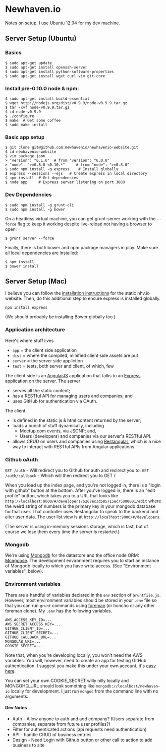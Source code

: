 # Newhaven.io

Notes on setup. I use Ubuntu 12.04 for my dev machine.

## Server Setup (Ubuntu)

### Basics

	$ sudo apt-get update
	$ sudo apt-get install openssh-server
	$ sudo apt-get install python-software-properties
	$ sudo apt-get install wget curl vim git-core

### Install pre-0.10.0 node & npm:

	$ sudo apt-get install build-essential
	$ wget http://nodejs.org/dist/v0.9.9/node-v0.9.9.tar.gz
	$ tar -xvf node-v0.9.9.tar.gz
	$ cd node-v0.9.9
	$ ./configure
	$ make	# Get some coffee
	$ sudo make install

### Basic app setup

	$ git clone git@github.com:newhavenio/newhavenio-website.git
	$ cd newhavenio-website
	$ vim package.json
	> "version": "0.1.0"  # from "version": "0.0.0"
	> "node": ">=0.8.0 <0.10.*"     # from "node": ">=0.8.0"
	$ sudo npm install -g express    # Install globally
	$ express --sessions --ejs   # Create express in local directory
	$ npm install  # Get dependencies
	$ node app     # Express server listening on port 3000

### Dev Dependencies

    $ sudo npm install -g grunt-cli
    $ sudo npm install -g bower

On a headless virtual machine, you can get grunt-server working with the `--force` flag to keep it working despite live-reload not having a browser to open:

    $ grunt server --force

Finally, there is both bower and npm package managers in play. Make sure all local dependencies are installed:

    $ npm install
    $ bower install

## Server Setup (Mac)

I believe you can follow the
[installation instructions](https://github.com/newhavenio/newhavenio-website/blob/master/README.md) for the static nhv.io
website.  Then, do this additional step to ensure
express is installed globally.

	npm install express

(We should probably be installing Bower globally too.)

### Application architecture

Here's where stuff lives
* `app` = the client side application
* `dist` = where the compiled, minified client side assets are put
* `server` = the server side appliction
* `test` = tests, both server and client, of which, few

The client side is an [AngularJS](http://angularjs.org/) application
that talks to an [Express](http://expressjs.com/) application on 
the server.  The server
* serves all the static content;
* has a RESTful API for managing users and companies; and
* uses GitHub for authentication via OAuth.

The client 
* is defined in the static js & html content returned by the server;
* loads a bunch of stuff dynamically, including
  * Meetup.com events, via JSONP; and,
  * Users (developers) and companies via our server's RESTful API.
* allows CRUD on users and companies using [Restangular](https://github.com/mgonto/restangular), which is a nice way to interact with RESTful APIs from Angular applications.


### Github oAuth

`GET /auth`  - Will redirect you to Github for auth and redirect you to:
`GET /auth/callback` - Which will then redirect you to GET /

When you load up the index page, and you're not logged in, there is
a "login with github" button at the bottom.  After you've logged
in, there is an "edit profile" button, which takes you to a URL that
looks like `http://localhost:9000/#/developers/5267ec3d505715ec75000001/edit`
where the weird string of numbers is the primary key in your mongodb
database for that user.  That controller uses Restangular to speak
to the backend and alter user data.  The user list view is at
`http://localhost:9000/#/developers`.

(The server is using in-memory sessions storage, which is fast, but
of course we lose them every time the server is restarted.)

### Mongodb

We're using [Mongodb](http://www.mongodb.org/) for the datastore and
the office node ORM: [Mongoose](http://mongoosejs.com/).  The development
environment requires you to start an instance of Mongodb locally to which
you have write access.  (See "Environment variables", below).

### Environment variables

There are a handful of variables declared in the `env` section of
`Gruntfile.js`. However, most environment variables should be stored
in your `.env` file so that you can run `grunt` commands using 
[foreman](https://github.com/ddollar/foreman)
(or honcho or any other foreman clone).  My `.env` has the following
variables.

	AWS_ACCESS_KEY_ID=...
	AWS_SECRET_ACCESS_KEY=...
	GITHUB_CLIENT_ID=...
	GITHUB_CLIENT_SECRET=...
	GITHUB_CALLBACK_URL=...
	MONGOLAB_URI=...
	COOKIE_SECRET=...

Note that, when you're developing locally, you won't need the AWS
variables.  You will, however, need to create an app for testing
GitHub authentication.  I suggest you make this under your own account,
it's [easy here](https://github.com/settings/applications).

You can set your own COOKIE_SECRET willy nilly locally and MONGOHQ_URL
should look something like `mongodb://localhost/newhaven-io` locally
for development.  I just run `mongod` from the command line with no
arguments.

#### Dev Notes

* Auth - Allow anyone to auth and add company? (Users separate from companies, separate from future user profiles?)
* Filter for authenticated actions (api requests need authentication)
* API - handle CRUD of business entries
* Design - Need Login with Github button or other call to action to add business to site